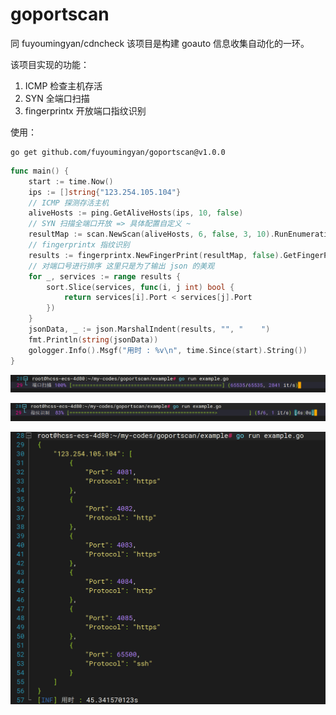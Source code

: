 # goportscan

同 fuyoumingyan/cdncheck 该项目是构建 goauto 信息收集自动化的一环。

该项目实现的功能：

1. ICMP 检查主机存活
2. SYN 全端口扫描
3. fingerprintx 开放端口指纹识别

使用：

```
go get github.com/fuyoumingyan/goportscan@v1.0.0
```

```go
func main() {
	start := time.Now()
	ips := []string{"123.254.105.104"}
	// ICMP 探测存活主机
	aliveHosts := ping.GetAliveHosts(ips, 10, false)
	// SYN 扫描全端口开放 => 具体配置自定义 ~
	resultMap := scan.NewScan(aliveHosts, 6, false, 3, 10).RunEnumeration().WaitAndClose().GetResult()
	// fingerprintx 指纹识别
	results := fingerprintx.NewFingerPrint(resultMap, false).GetFingerPrints().GetResultMap()
	// 对端口号进行排序 这里只是为了输出 json 的美观
	for _, services := range results {
		sort.Slice(services, func(i, j int) bool {
			return services[i].Port < services[j].Port
		})
	}
	jsonData, _ := json.MarshalIndent(results, "", "    ")
	fmt.Println(string(jsonData))
	gologger.Info().Msgf("用时 : %v\n", time.Since(start).String())
}
```

![image-20240213213530661](README.assets/image-20240213213530661.png)

![image-20240213213535005](README.assets/image-20240213213535005.png)

<img src="README.assets/image-20240213213622291.png" alt="image-20240213213622291" style="zoom:67%;" />
